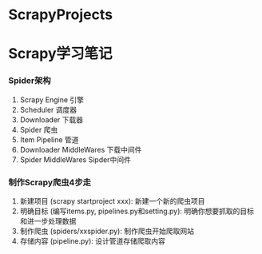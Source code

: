 # ScrapyProjects

# Scrapy学习笔记


### Spider架构 
1. Scrapy Engine 引擎
2. Scheduler 调度器
3. Downloader 下载器
4. Spider 爬虫
5. Item Pipeline 管道
6. Downloader MiddleWares 下载中间件
7. Spider MiddleWares Sipder中间件

### 制作Scrapy爬虫4步走
1. 新建项目 (scrapy startproject xxx): 新建一个新的爬虫项目
2. 明确目标 (编写items.py, pipelines.py和setting.py): 明确你想要抓取的目标和进一步处理数据
3. 制作爬虫 (spiders/xxspider.py): 制作爬虫开始爬取网站
4. 存储内容 (pipeline.py): 设计管道存储爬取内容


